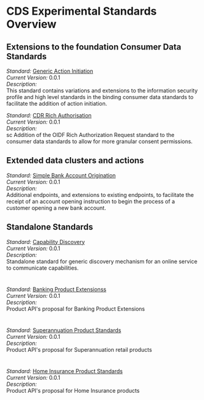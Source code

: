 # CDS Experimental Standards Overview


## Extensions to the foundation Consumer Data Standards

*Standard:* [Generic Action Initiation](./Standards/Generic-Action-Initiation.html)<br/>
*Current Version:* 0.0.1<br/>
*Description:*<br/>
This standard contains variations and extensions to the information security
profile and high level standards in the binding consumer data standards to
facilitate the addition of action initiation.

*Standard:* [CDR Rich Authorisation](./Standards/CDR-Rich-Authorisation.html)<br/>
*Current Version:* 0.0.1<br/>
*Description:*<br/>sc
Addition of the OIDF Rich Authorization Request standard to the consumer data
standards to allow for more granular consent permissions.

## Extended data clusters and actions

*Standard:* [Simple Bank Account Origination](./Standards/Simple-Bank-Account-Origination.html)<br/>
*Current Version:* 0.0.1<br/>
*Description:*<br/>
Additional endpoints, and extensions to existing endpoints, to facilitate the receipt of an account opening instruction to begin the process of a customer opening a new bank account.

## Standalone Standards

*Standard:* [Capability Discovery](./Standards/Capability-Discovery.html)<br/>
*Current Version:* 0.0.1<br/>
*Description:*<br/>
Standalone standard for generic discovery mechanism for an online service to
communicate capabilities.

# 

*Standard:* [Banking Product Extensionss](./Standards/Banking-Product-Ext.html)<br/>
*Current Version:* 0.0.1<br/>
*Description:*<br/>
Product API's proposal for Banking Product Extensions

# 

*Standard:* [Superannuation Product Standards](./Standards/Super-Product.html)<br/>
*Current Version:* 0.0.1<br/>
*Description:*<br/>
Product API's proposal for Superannuation retail products

# 

*Standard:* [Home Insurance Product Standards](./Standards/Insurance-Home-Product.html)<br/>
*Current Version:* 0.0.1<br/>
*Description:*<br/>
Product API's proposal for Home Insurance products
